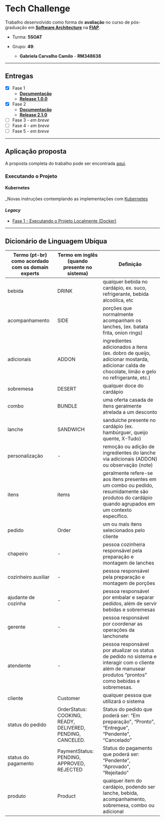 # Tech Challenge

Trabalho desenvolvido como forma de **avaliação** no curso de pós-graduação em [**Software Architecture**](https://postech.fiap.com.br/curso/software-architecture/) na [**FIAP**](https://www.fiap.com.br).

- Turma: **5SOAT**

- Grupo: **49**:
  - **Gabriela Carvalho Camilo** - **RM348638**

---
## Entregas

- [x] Fase 1
  - [**Documentação**](FASE1.md)
  - [**Release 1.0.0**]()
- [x] Fase 2
  - [**Documentação**](FASE2.md)
  - [**Release 2.1.0**]()
- [ ] Fase 3 - *em breve*
- [ ] Fase 4 - *em breve*
- [ ] Fase 5 - *em breve*

---

## Aplicação proposta

A proposta completa do trabalho pode ser encontrada [aqui](PROPOSTA.md).

### Executando o Projeto

#### Kubernetes

_Novas instruções contemplando as implementações com [Kubernetes](https://kubernetes.io/pt-br/)

#### _Legacy_

* [Fase 1 - Executando o Projeto Localmente (Docker)](FASE1.md.#executando-o-projeto-localmente)

---

## Dicionário de Linguagem Ubíqua

| Termo (pt-br) como acordado com os domain experts | Termo em inglês (quando presente no sistema) | Definição |
| --- | --- | --- |
| bebida | DRINK | qualquer bebida no cardápio, ex. suco, refrigerante, bebida alcoólica, etc |
| acompanhamento | SIDE | porções que normalmente acompanham os lanches, (ex. batata frita, onion rings) |
| adicionais | ADDON | ingredientes adicionados a itens (ex. dobro de queijo, adicionar mostarda, adicionar calda de chocolate, limão e gelo no refrigerante, etc.) |
| sobremesa | DESERT | qualquer doce do cardápio |
| combo | BUNDLE | uma oferta casada de itens geralmente atrelada a um desconto |
| lanche | SANDWICH | sanduíche presente no cardápio (ex. hambúrguer, queijo quente, X-Tudo) |
| personalização | - | remoção ou adição de ingredientes do lanche via adicionais (ADDON) ou observação (note) |
| itens | items | geralmente refere-se aos itens presentes em um combo ou pedido, resumidamente são produtos do cardápio quando agrupados em um contexto específico. |
| pedido | Order | um ou mais itens selecionados pelo cliente |
| chapeiro | - | pessoa cozinheira responsável pela preparação e montagem de lanches |
| cozinheiro auxiliar | - | pessoa responsável pela preparação e montagem de porções |
| ajudante de cozinha | - | pessoa responsável por embalar e separar pedidos, além de servir bebidas e sobremesas |
| gerente | - | pessoa responsável por coordenar as operações da lanchonete |
| atendente | - | pessoa responsável por atualizar os status de pedido no sistema e interagir com o cliente além de manusear produtos “prontos” como bebidas e sobremesas. |
| cliente | Customer | qualquer pessoa que utilizará o sistema |
| status do pedido | OrderStatus: COOKING, READY, DELIVERED, PENDING, CANCELED. | Status do pedido que poderá ser: “Em preparação”, “Pronto”, “Entregue”, “Pendente”, “Cancelado” |
| status do pagamento | PaymentStatus: PENDING, APPROVED, REJECTED | Status do pagamento que poderá ser: “Pendente”, “Aprovado”, “Rejeitado” |
| produto | Product | qualquer item do cardápio, podendo ser lanche, bebida, acompanhamento, sobremesa, combo ou adicional |